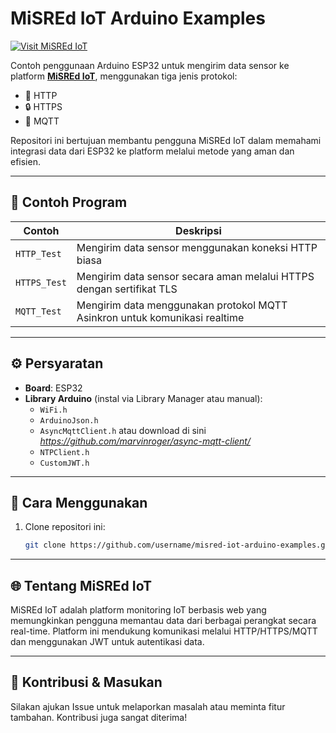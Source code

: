 # MiSREd IoT Arduino Examples

[![Visit MiSREd IoT](https://img.shields.io/badge/MiSREd%20IoT-Visit%20Platform-blue?logo=internet-explorer)](https://misred-iot.com)

Contoh penggunaan Arduino ESP32 untuk mengirim data sensor ke platform **[MiSREd IoT](https://misred-iot.com)**, menggunakan tiga jenis protokol:

- 🔗 HTTP
- 🔒 HTTPS
- 📡 MQTT

Repositori ini bertujuan membantu pengguna MiSREd IoT dalam memahami integrasi data dari ESP32 ke platform melalui metode yang aman dan efisien.

---

## 📁 Contoh Program

| Contoh        | Deskripsi                                                                 |
|---------------|---------------------------------------------------------------------------|
| `HTTP_Test`   | Mengirim data sensor menggunakan koneksi HTTP biasa                       |
| `HTTPS_Test`  | Mengirim data sensor secara aman melalui HTTPS dengan sertifikat TLS     |
| `MQTT_Test`   | Mengirim data menggunakan protokol MQTT Asinkron untuk komunikasi realtime|

---

## ⚙️ Persyaratan

- **Board**: ESP32
- **Library Arduino** (instal via Library Manager atau manual):
  - `WiFi.h`
  - `ArduinoJson.h`
  - `AsyncMqttClient.h` atau download di sini *https://github.com/marvinroger/async-mqtt-client/*
  - `NTPClient.h`
  - `CustomJWT.h` 

---

## 🔧 Cara Menggunakan

1. Clone repositori ini:
   ```bash
   git clone https://github.com/username/misred-iot-arduino-examples.git

---

## 🌐 Tentang MiSREd IoT

MiSREd IoT adalah platform monitoring IoT berbasis web yang memungkinkan pengguna memantau data dari berbagai perangkat secara real-time. Platform ini mendukung komunikasi melalui HTTP/HTTPS/MQTT dan menggunakan JWT untuk autentikasi data.

---

## 🧩 Kontribusi & Masukan

Silakan ajukan Issue untuk melaporkan masalah atau meminta fitur tambahan. Kontribusi juga sangat diterima!
